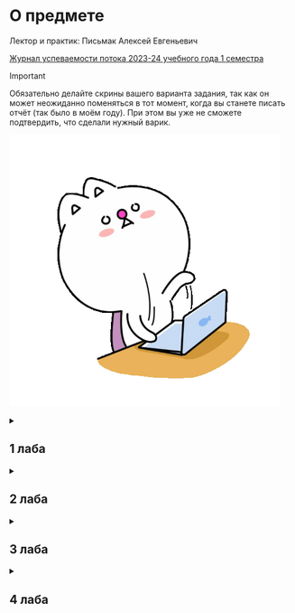 # О предмете
Лектор и практик: Письмак Алексей Евгеньевич

[Журнал успеваемости потока 2023-24 учебного года 1 семестра](https://docs.google.com/spreadsheets/d/1dMRvYwRp3Lhy6IT5mbjdaplId9xB99b_9NijSpF7iJI/edit#gid=2120352098)

> [!IMPORTANT]
> Обязательно делайте скрины вашего варианта задания, так как он может неожиданно поменяться в тот момент, когда вы станете писать отчёт (так было в моём году). При этом вы уже не сможете подтвердить, что сделали нужный варик.

![](https://github.com/petrovviacheslav/myitmo/blob/main/gifs/monitors-typing.gif)

<details>
<summary><h2>1 лаба</h2></summary>

Данная лаба ориентирована на изучение ситаксиса. Если вы до этого немного прогали, то будет легко.

Для сдачи/выполнения:
- [Другие утилиты + байт-код](http://ivanbabanin.blogspot.com/2013/10/jdk.html)
- В строке ```String str = String.format("%7.4f ", c[i][j]);``` 7 - количество символов, выделенных на данное число при выводе, 4 - число цифр после запятой в каждом числе. 
- Если попросят представить в экспоненциальной форме или просто будут получаться огромные числа, то замените f на e. 
- Надо уметь объяснить, откуда появляются None и Infinity (приколы с математическими операциями).
</details>


<details>
<summary><h2>2 лаба</h2></summary>

[Полезное видео](https://www.youtube.com/watch?v=9SQm6IsKJuo), в котором многое поясняется.

Следует пользоваться второй ссылкой с сайта se.ifmo.ru -  http://pokemondb.net.
Там подробно расписано про все атаки (их тип и что они делают) и характеристики покемонов.
После того, как вы разберётесь с типами и характеристиками идите в [документацию](https://se.ifmo.ru/~tony/doc/) и пытайтесь понять, как реализовать каждую атаку.
Вся информация, которая вам нужна отмечена на скринах.

<div>
<img src="https://github.com/petrovviacheslav/myitmo/blob/main/materials/pokemons/pok_att.png" width=57% align="middle">
<img src="https://github.com/petrovviacheslav/myitmo/blob/main/materials/pokemons/pok.png" width=40% align="middle">
</div>

> 1 скрин - любая атака, 2 скрин - любой покемон

Сборку можно провести на helios следующим образом (в cmd windows не получится). Соответственно пути надо подставить свои.
```
export CLASSPATH=./lib/Pokemon.jar:./src:./src/info/Moves/PhysicalMoves:./src/info/Moves/StatusMoves./src/info/Moves/SpecialMoves./src/info/Pokemons:./src/info/Main
javac -d out src/info/Main.java
jar cfm Main.jar src/META-INF/MANIFEST.MF -C out . -C lib Pokemon.jar
java -jar Main.jar
```

Скорее всего вопросы будут заданы, основываясь на вашем коде, поэтому когда вас попросят открыть какую-нибудь атаку, лучше не открывать что-то очень сложное. 

Популярные вопросы:
- Для чего может быть полезна конструкция X y = new Y(), если у переменной y нельзя выpывать методы класса Y? Чтобы обращаться к методам экземпляра класса, а методы могут быть переопределены
- [Какие компоненты класса не наследуются?](https://translated.turbopages.org/proxy_u/en-ru.ru.a8bde27f-6570d643-f0b00af1-74722d776562/https/stackoverflow.com/questions/23103498/which-members-are-not-inherited-in-a-child-class)
- [конструктор, автогенерируемый конструктор](https://javarush.com/groups/posts/1391-konstruktorih-klassov-java-jdk-15)
- [блок инициализации](https://vertex-academy.com/tutorials/ru/bloki-inicializacii-v-java-chast-1/)
- [@Override](https://javarush.com/groups/posts/1975-kak-ustroen-mekhanizm-pereopredelenija-metodov-)

Возможные доп. задания:
- При перемещении jar-файла он перестаёт запускаться (т.к. в нём находятся зависимости), решить эту проблему. При сборке jar-ника в него надо класть не Pokemon.jar, а разархивированные данные.
```
jar xf lib/Pokemon.jar
jar cfm Main.jar src/META-INF/MANIFEST.MF -C out . -C . ru (вместо 3-ей строки при сборке)
```
- При нажатии Ctrl+C бой прекращается (так и должно быть), при этом надо вывести фразу "Покемон умер". Надо дописать такую строку перед созданием всех покемонов в Main.java:
```
Runtime.getRuntime().addShutdownHook(new Thread(() -> {
    System.out.println("Я УМИРАААААААЮ!!!!");
}));
```
</details>

<details>
<summary><h2>3 лаба</h2></summary>

[Рофлогайд на эту лабу](https://www.youtube.com/watch?v=uZqMHOLqBsA&t=144s)

В данной лабе перед написанием кода вам надо продумать его структуру.

Uml лучше всего писать в IntelliJ IDEA Ultimate (получить можно по студенческой подписке).
Другой вариант - скачать jar-ник plantuml с [сайта](https://plantuml.com/ru/download) и запускать его через командную строку с txt-файлом, как аргументом.

Для сдачи/выполнения:
- [про equals](https://www.techiedelight.com/override-equals-hashcode-method-java/)
- [про hashCode](https://translated.turbopages.org/proxy_u/en-ru.ru.d44f927c-65666aea-254b8a62-74722d776562/https/www.baeldung.com/java-hashcode) и [методы его реализации](https://habr.com/ru/companies/vk/articles/321306/)
- [SOLID](https://allineed.ru/development/java-development/82-java-solid-principles)
- [STUPID](https://it.badykov.com/blog/2020/03/08/stupid-principles/)
- [интерфейсы по умолчанию](https://metanit.com/java/tutorial/3.7.php)
- [ковариантность](https://pr0java.blogspot.com/2015/07/blog-post_47.html)

</details>



<details>
<summary><h2>4 лаба</h2></summary>

Для сдачи/выполнения:
- [вложенные, анонимные, локальные классы](https://javarush.com/groups/posts/vidy-vlozhennyh-klassov)

</details>